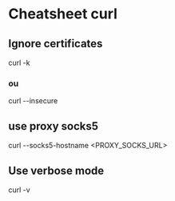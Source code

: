 # Cheatsheet curl 

## Ignore certificates 
curl <url> -k 
### ou 
curl <url> --insecure

## use proxy socks5 
curl <url> --socks5-hostname <PROXY_SOCKS_URL>

## Use verbose mode 
curl <url> -v 